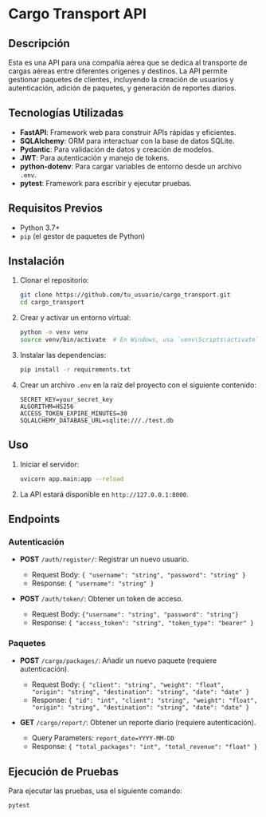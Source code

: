 # Cargo Transport API

## Descripción

Esta es una API para una compañía aérea que se dedica al transporte de cargas aéreas entre diferentes orígenes y destinos. La API permite gestionar paquetes de clientes, incluyendo la creación de usuarios y autenticación, adición de paquetes, y generación de reportes diarios.

## Tecnologías Utilizadas

- **FastAPI**: Framework web para construir APIs rápidas y eficientes.
- **SQLAlchemy**: ORM para interactuar con la base de datos SQLite.
- **Pydantic**: Para validación de datos y creación de modelos.
- **JWT**: Para autenticación y manejo de tokens.
- **python-dotenv**: Para cargar variables de entorno desde un archivo `.env`.
- **pytest**: Framework para escribir y ejecutar pruebas.

## Requisitos Previos

- Python 3.7+
- `pip` (el gestor de paquetes de Python)

## Instalación

1. Clonar el repositorio:

    ```bash
    git clone https://github.com/tu_usuario/cargo_transport.git
    cd cargo_transport
    ```

2. Crear y activar un entorno virtual:

    ```bash
    python -m venv venv
    source venv/bin/activate  # En Windows, usa `venv\Scripts\activate`
    ```

3. Instalar las dependencias:

    ```bash
    pip install -r requirements.txt
    ```

4. Crear un archivo `.env` en la raíz del proyecto con el siguiente contenido:

    ```plaintext
    SECRET_KEY=your_secret_key
    ALGORITHM=HS256
    ACCESS_TOKEN_EXPIRE_MINUTES=30
    SQLALCHEMY_DATABASE_URL=sqlite:///./test.db
    ```

## Uso

1. Iniciar el servidor:

    ```bash
    uvicorn app.main:app --reload
    ```

2. La API estará disponible en `http://127.0.0.1:8000`.

## Endpoints

### Autenticación

- **POST** `/auth/register/`: Registrar un nuevo usuario.
    - Request Body: `{ "username": "string", "password": "string" }`
    - Response: `{ "username": "string" }`

- **POST** `/auth/token/`: Obtener un token de acceso.
    - Request Body: `{"username": "string", "password": "string"}`
    - Response: `{ "access_token": "string", "token_type": "bearer" }`

### Paquetes

- **POST** `/cargo/packages/`: Añadir un nuevo paquete (requiere autenticación).
    - Request Body: `{ "client": "string", "weight": "float", "origin": "string", "destination": "string", "date": "date" }`
    - Response: `{ "id": "int", "client": "string", "weight": "float", "origin": "string", "destination": "string", "date": "date" }`

- **GET** `/cargo/report/`: Obtener un reporte diario (requiere autenticación).
    - Query Parameters: `report_date=YYYY-MM-DD`
    - Response: `{ "total_packages": "int", "total_revenue": "float" }`

## Ejecución de Pruebas

Para ejecutar las pruebas, usa el siguiente comando:

```bash
pytest
